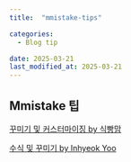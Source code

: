 ```yaml
---
title:  "mmistake-tips" 

categories:
  - Blog tip

date: 2025-03-21
last_modified_at: 2025-03-21
---
```


## Mmistake 팁

[꾸미기 및 커스터마이징 by 식빵맘](https://ansohxxn.github.io/categories/blog)

[수식 및 꾸미기 by Inhyeok Yoo](https://inhyeokyoo.github.io/categories/#github-pages)
